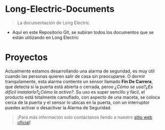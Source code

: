 # Long-Electric-Documents
> La documentación de Long Electric.

- Aquí en este Repositorio Git, se subiran todos los documentos que se están utilizando en Long Electric

# Proyectos

Actualmente estamos desarrollando una alarma de seguridad, es muy útil cuando las personas quieren salir de casa sin preocuparse. O dormir tranquilamente, esta alarma contiente un sensor llamado **Fin De Carrera**, que detecta si la puerta está abierta o cerrada, peroo _¿Cómo se usa?¿Es difícil instalarlo?¿Cómo la activo?_. Su uso es super sencillo y fácil, el producto está totalmente camuflado, con aspecto de una maceta, se coloca cerca de la puerta y el sensor lo ubicas en la puerta, con un interruptor puedes activar o desactivar la Alarma de Seguridad.

> ¡Para más información solo contáctanos llendo a nuestro [sitio web oficial](https://long-electric.vercel.app)!

